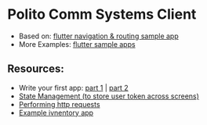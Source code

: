 # Polito Comm Systems Client

- Based on: [flutter navigation & routing sample app](https://flutter.github.io/samples/navigation_and_routing.html)
- More Examples: [flutter sample apps](https://flutter.github.io/samples/#)

## Resources:
- Write your first app: [part 1](https://docs.flutter.dev/get-started/codelab) | [part 2](https://codelabs.developers.google.com/codelabs/first-flutter-app-pt2#0)
- [State Management (to store user token across screens)](https://docs.flutter.dev/development/data-and-backend/state-mgmt/intro)
- [Performing http requests](https://docs.flutter.dev/cookbook/networking/send-data)
- [Example ivnentory app](https://shockoe.com/ideas/development/asset-inventory-management-apps-in-record-time-with-flutter/)